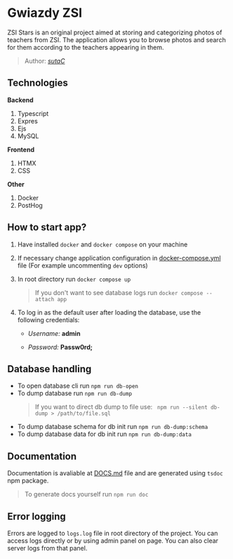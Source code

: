 # Gwiazdy ZSI

ZSI Stars is an original project aimed at storing and categorizing photos of teachers from ZSI. The application allows you to browse photos and search for them according to the teachers appearing in them.

> Author: [_sutaC_](https://github.com/sutaC)

## Technologies

**Backend**

1. Typescript
2. Expres
3. Ejs
4. MySQL

**Frontend**

1. HTMX
2. CSS

**Other**

1. Docker
2. PostHog

## How to start app?

1. Have installed `docker` and `docker compose` on your machine

2. If necessary change application configuration in [docker-compose.yml](docker-compose.yml) file (For example uncommenting `dev` options)

3. In root directory run `docker compose up`

    > If you don't want to see database logs run `docker compose --attach app`

4. To log in as the default user after loading the database, use the following credentials:

    - _Username:_ **admin**

    - _Password:_ **Passw0rd;**

## Database handling

-   To open database cli run `npm run db-open`
-   To dump database run `npm run db-dump`
    > If you want to direct db dump to file use:
    > ` npm run --silent db-dump > /path/to/file.sql`
-   To dump database schema for db init run `npm run db-dump:schema`
-   To dump database data for db init run `npm run db-dump:data`

## Documentation

Documentation is avaliable at [DOCS.md](DOCS.md) file and are generated using `tsdoc` npm package.

> To generate docs yourself run `npm run doc`

## Error logging

Errors are logged to `logs.log` file in root directory of the project. You can access logs directly or by using admin panel on page. You can also clear server logs from that panel.
